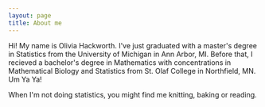 ```yaml
---
layout: page
title: About me
---
```


Hi! My name is Olivia Hackworth. I've just graduated with a master's degree in Statistics from the University of Michigan in Ann Arbor, MI. Before that, I recieved a bachelor's degree in Mathematics with concentrations in Mathematical Biology and Statistics from St. Olaf College in Northfield, MN. Um Ya Ya!

When I'm not doing statistics, you might find me knitting, baking or reading. 
